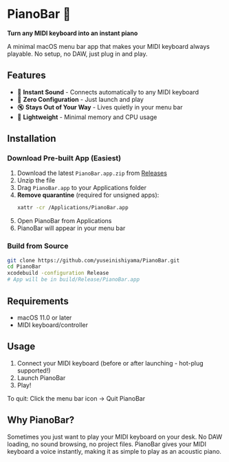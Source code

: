 # PianoBar 🎹

**Turn any MIDI keyboard into an instant piano**

A minimal macOS menu bar app that makes your MIDI keyboard always playable. No setup, no DAW, just plug in and play.

## Features

- 🎵 **Instant Sound** - Connects automatically to any MIDI keyboard
- 🎹 **Zero Configuration** - Just launch and play
- 🔇 **Stays Out of Your Way** - Lives quietly in your menu bar
- 🚀 **Lightweight** - Minimal memory and CPU usage

## Installation

### Download Pre-built App (Easiest)

1. Download the latest `PianoBar.app.zip` from [Releases](https://github.com/yuseinishiyama/PianoBar/releases)
2. Unzip the file
3. Drag `PianoBar.app` to your Applications folder
4. **Remove quarantine** (required for unsigned apps):
   ```bash
   xattr -cr /Applications/PianoBar.app
   ```
5. Open PianoBar from Applications
6. PianoBar will appear in your menu bar

### Build from Source

```bash
git clone https://github.com/yuseinishiyama/PianoBar.git
cd PianoBar
xcodebuild -configuration Release
# App will be in build/Release/PianoBar.app
```

## Requirements

- macOS 11.0 or later
- MIDI keyboard/controller

## Usage

1. Connect your MIDI keyboard (before or after launching - hot-plug supported!)
2. Launch PianoBar
3. Play!

To quit: Click the menu bar icon → Quit PianoBar

## Why PianoBar?

Sometimes you just want to play your MIDI keyboard on your desk. No DAW loading, no sound browsing, no project files. PianoBar gives your MIDI keyboard a voice instantly, making it as simple to play as an acoustic piano.
